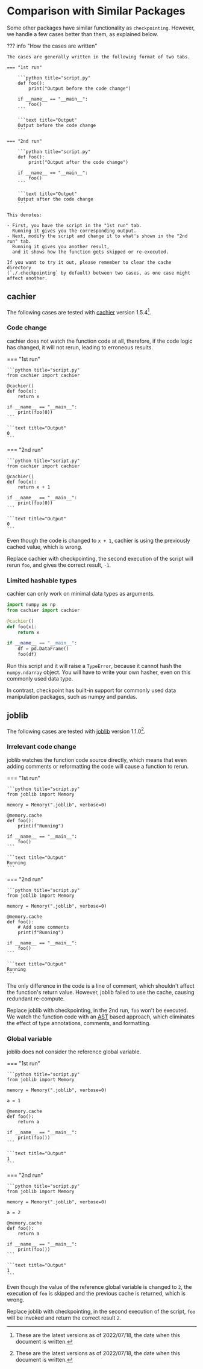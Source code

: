 # Comparison with Similar Packages

Some other packages have similar functionality as `checkpointing`.
However, we handle a few cases better than them, as explained below.


??? info "How the cases are written"

    The cases are generally written in the following format of two tabs.

    === "1st run"

        ```python title="script.py"
        def foo():
            print("Output before the code change")

        if __name__ == "__main__":
            foo()
        ```

        ```text title="Output"
        Output before the code change
        ```

    === "2nd run"

        ```python title="script.py"
        def foo():
            print("Output after the code change")

        if __name__ == "__main__":
            foo()
        ```

        ```text title="Output"
        Output after the code change
        ```

    This denotes:

    - First, you have the script in the "1st run" tab.
      Running it gives you the corresponding output.
    - Next, modify the script and change it to what's shown in the "2nd run" tab.
      Running it gives you another result,
      and it shows how the function gets skipped or re-executed.
    
    If you want to try it out, please remember to clear the cache directory
    (`./.checkpointing` by default) between two cases, as one case might affect another.

## cachier

The following cases are tested with
[cachier](https://github.com/shaypal5/cachier) version 1.5.4[^1].

### Code change

cachier does not watch the function code at all,
therefore, if the code logic has changed, it will not rerun, leading to erroneous results.


=== "1st run"

    ```python title="script.py"
    from cachier import cachier

    @cachier()
    def foo(x):
        return x

    if __name__ == "__main__":
        print(foo(0))
    ```

    ```text title="Output"
    0
    ```

=== "2nd run"

    ```python title="script.py"
    from cachier import cachier

    @cachier()
    def foo(x):
        return x + 1

    if __name__ == "__main__":
        print(foo(0))
    ```

    ```text title="Output"
    0
    ```

Even though the code is changed to `x + 1`, 
cachier is using the previously cached value, which is wrong.

Replace cachier with checkpointing, the second execution of the script will rerun `foo`,
and gives the correct result, `-1`.

### Limited hashable types

cachier can only work on minimal data types as arguments.

```python
import numpy as np
from cachier import cachier

@cachier()
def foo(x):
    return x

if __name__ == "__main__":
    df = pd.DataFrame()
    foo(df)
```

Run this script and it will raise a `TypeError`, because it cannot hash the `numpy.ndarray` object.
You will have to write your own hasher, even on this commonly used data type.

In contrast, checkpoint has built-in support for commonly used data manipulation packages,
such as numpy and pandas.

## joblib

The following cases are tested with [joblib](https://joblib.readthedocs.io/en/latest/memory.html#memory) version 1.1.0[^1].

### Irrelevant code change

joblib watches the function code source directly,
which means that even adding comments or reformatting the code will cause a function to rerun.

=== "1st run"

    ```python title="script.py"
    from joblib import Memory

    memory = Memory(".joblib", verbose=0)

    @memory.cache
    def foo():
        print(f"Running")

    if __name__ == "__main__":
        foo()
    ```

    ```text title="Output"
    Running
    ```

=== "2nd run"

    ```python title="script.py"
    from joblib import Memory

    memory = Memory(".joblib", verbose=0)

    @memory.cache
    def foo():
        # Add some comments
        print(f"Running") 

    if __name__ == "__main__":
        foo()
    ```

    ```text title="Output"
    Running
    ```

The only difference in the code is a line of comment,
which shouldn't affect the function's return value.
However, joblib failed to use the cache, causing redundant re-compute.

Replace joblib with checkpointing, in the 2nd run, `foo` won't be executed.
We watch the function code with an [AST](https://docs.python.org/3/library/ast.html)
based approach, which eliminates the effect of type annotations, comments, and formatting.

### Global variable

joblib does not consider the reference global variable.

=== "1st run"

    ```python title="script.py"
    from joblib import Memory

    memory = Memory(".joblib", verbose=0)

    a = 1

    @memory.cache
    def foo():
        return a

    if __name__ == "__main__":
        print(foo())
    ```

    ```text title="Output"
    1
    ```


=== "2nd run"

    ```python title="script.py"
    from joblib import Memory

    memory = Memory(".joblib", verbose=0)

    a = 2

    @memory.cache
    def foo():
        return a

    if __name__ == "__main__":
        print(foo())
    ```

    ```text title="Output"
    1
    ```

Even though the value of the reference global variable is changed to `2`,
the execution of `foo` is skipped and the previous cache is returned, which is wrong.

Replace joblib with checkpointing, in the second execution of the script, 
`foo` will be invoked and return the correct result `2`.


[^1]: These are the latest versions as of 2022/07/18, the date when this document is written.
